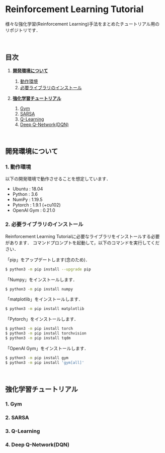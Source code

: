 # **Reinforcement Learning Tutorial**

様々な強化学習(Reinforcement Learning)手法をまとめたチュートリアル用のリポジトリです．

<br>

## **目次**

1. [**開発環境について**](#開発環境について)
    1. [動作環境](#1-動作環境)
    2. [必要ライブラリのインストール](#2-必要ライブラリのインストール)

2. [**強化学習チュートリアル**](#強化学習チュートリアル)
    1. [Gym](#1-gym)
    2. [SARSA](#2-sarsa)
    3. [Q-Learning](#3-q-learning)
    4. [Deep Q-Network(DQN)](#3-deep-q-networkdqn)

<br>

## **開発環境について**

### 1. 動作環境

以下の開発環境で動作させることを想定しています．
- Ubuntu     : 18.04
- Python     : 3.6
- NumPy      : 1.19.5
- Pytorch    : 1.9.1 (+cu102)
- OpenAI Gym : 0.21.0

### 2. 必要ライブラリのインストール

Reinforcement Learning Tutorialに必要なライブラリをインストールする必要があります．
コマンドプロンプトを起動して，以下のコマンドを実行してください．

「pip」をアップデートします(念のため)．
```bash
$ python3 -m pip install --upgrade pip
```

「Numpy」をインストールします．
```bash
$ python3 -m pip install numpy
```

「matplotlib」をインストールします．
```bash
$ python3 -m pip install matplotlib
```

「Pytorch」をインストールします．
```bash
$ python3 -m pip install torch
$ python3 -m pip install torchvision
$ python3 -m pip install tqdm
```

「OpenAI Gym」をインストールします．
```bash
$ python3 -m pip install gym
$ python3 -m pip install 'gym[all]'
```

<br>

## **強化学習チュートリアル**

### 1. Gym

### 2. SARSA

### 3. Q-Learning

### 4. Deep Q-Network(DQN)
